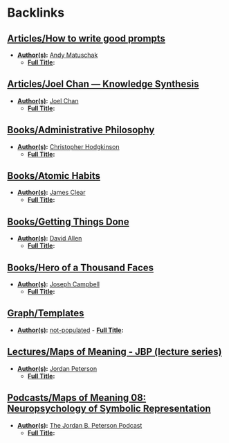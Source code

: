 
# Backlinks
## [Articles/How to write good prompts](<Articles/How to write good prompts.md>)
- **[Author(s)](<Author(s).md>):** [Andy Matuschak](<Andy Matuschak.md>)
    - **[Full Title](<Full Title.md>):**

## [Articles/Joel Chan — Knowledge Synthesis](<Articles/Joel Chan — Knowledge Synthesis.md>)
- **[Author(s)](<Author(s).md>):** [Joel Chan](<Joel Chan.md>)
    - **[Full Title](<Full Title.md>):**

## [Books/Administrative Philosophy](<Books/Administrative Philosophy.md>)
- **[Author(s)](<Author(s).md>):** [Christopher Hodgkinson](<Christopher Hodgkinson.md>)
    - **[Full Title](<Full Title.md>):**

## [Books/Atomic Habits](<Books/Atomic Habits.md>)
- **[Author(s)](<Author(s).md>):** [James Clear](<James Clear.md>)
    - **[Full Title](<Full Title.md>):**

## [Books/Getting Things Done](<Books/Getting Things Done.md>)
- **[Author(s)](<Author(s).md>):** [David Allen](<David Allen.md>)
    - **[Full Title](<Full Title.md>):**

## [Books/Hero of a Thousand Faces](<Books/Hero of a Thousand Faces.md>)
- **[Author(s)](<Author(s).md>):** [Joseph Campbell](<Joseph Campbell.md>)
    - **[Full Title](<Full Title.md>):**

## [Graph/Templates](<Graph/Templates.md>)
- **[Author(s)](<Author(s).md>):** [not-populated](<not-populated.md>)
                - **[Full Title](<Full Title.md>):**

## [Lectures/Maps of Meaning - JBP (lecture series)](<Lectures/Maps of Meaning - JBP (lecture series).md>)
- **[Author(s)](<Author(s).md>):** [Jordan Peterson](<Jordan Peterson.md>)
    - **[Full Title](<Full Title.md>):**

## [Podcasts/Maps of Meaning 08: Neuropsychology of Symbolic Representation](<Podcasts/Maps of Meaning 08: Neuropsychology of Symbolic Representation.md>)
- **[Author(s)](<Author(s).md>):** [The Jordan B. Peterson Podcast](<The Jordan B. Peterson Podcast.md>)
    - **[Full Title](<Full Title.md>):**

